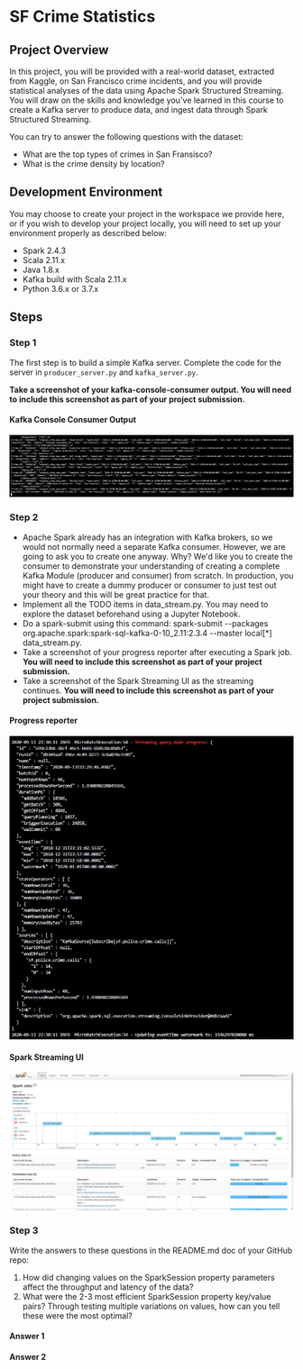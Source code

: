 # SF Crime Statistics

## Project Overview
In this project, you will be provided with a real-world dataset, extracted from Kaggle, on San Francisco crime incidents, and you will provide statistical analyses of the data using Apache Spark Structured Streaming. You will draw on the skills and knowledge you've learned in this course to create a Kafka server to produce data, and ingest data through Spark Structured Streaming.

You can try to answer the following questions with the dataset:
* What are the top types of crimes in San Fransisco?
* What is the crime density by location?

## Development Environment
You may choose to create your project in the workspace we provide here, or if you wish to develop your project locally, you will need to set up your environment properly as described below:
* Spark 2.4.3
* Scala 2.11.x
* Java 1.8.x
* Kafka build with Scala 2.11.x
* Python 3.6.x or 3.7.x

## Steps 
### Step 1
The first step is to build a simple Kafka server.
Complete the code for the server in `producer_server.py` and `kafka_server.py`.

__Take a screenshot of your kafka-console-consumer output. You will need to include this screenshot as part of your project submission.__

#### Kafka Console Consumer Output
![Alt text](screenshots/kafka-console-consumer-output.jpg)

### Step 2 
* Apache Spark already has an integration with Kafka brokers, so we would not normally need a separate Kafka consumer. However, we are going to ask you to create one anyway. Why? We'd like you to create the consumer to demonstrate your understanding of creating a complete Kafka Module (producer and consumer) from scratch. In production, you might have to create a dummy producer or consumer to just test out your theory and this will be great practice for that.
* Implement all the TODO items in data_stream.py. You may need to explore the dataset beforehand using a Jupyter Notebook.
* Do a spark-submit using this command: spark-submit --packages org.apache.spark:spark-sql-kafka-0-10_2.11:2.3.4 --master local[*] data_stream.py.
* Take a screenshot of your progress reporter after executing a Spark job. __You will need to include this screenshot as part of your project submission.__
* Take a screenshot of the Spark Streaming UI as the streaming continues. __You will need to include this screenshot as part of your project submission.__

#### Progress reporter
![Alt text](screenshots/progress-reporter.jpg)

#### Spark Streaming UI
![Alt text](screenshots/spark-ui.jpg)

### Step 3
Write the answers to these questions in the README.md doc of your GitHub repo:

1. How did changing values on the SparkSession property parameters affect the throughput and latency of the data?
2. What were the 2-3 most efficient SparkSession property key/value pairs? Through testing multiple variations on values, how can you tell these were the most optimal?

#### Answer 1

#### Answer 2